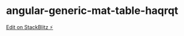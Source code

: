 # angular-generic-mat-table-haqrqt

[Edit on StackBlitz ⚡️](https://stackblitz.com/edit/angular-generic-mat-table-haqrqt)